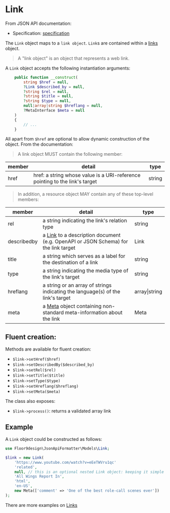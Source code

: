 # Link

From JSON API documentation:
* Specification: [specification](https://jsonapi.org/format/#document-links-link-object)

The `Link` object maps to a `link object`.
`Link`s are contained within a [links](links.md) object.

> A "link object" is an object that represents a web link.

A `Link` object accepts the following instantiation arguments:

```php
    public function __construct(
        string $href = null,
        ?Link $described_by = null,
        ?string $rel = null,
        ?string $title = null,
        ?string $type = null,
        null|array|string $hreflang = null,
        ?MetaInterface $meta = null
    )
    {
        // ...
    }
```

All apart from `$href` are optional to allow dynamic construction of the object. From the documentation:

> A link object MUST contain the following member:

| member | detail                                                                      | type   |
|--------|-----------------------------------------------------------------------------|--------|
| href   | href: a string whose value is a URI-reference pointing to the link's target | string |

> In addition, a resource object MAY contain any of these top-level members:

| member      | detail                                                                                        | type              |
|-------------|-----------------------------------------------------------------------------------------------|-------------------|
| rel         | a string indicating the link's relation type                                                  | string            |
| describedby | a [Link](link.md) to a description document (e.g. OpenAPI or JSON Schema) for the link target | Link              |
| title       | a string which serves as a label for the destination of a link                                | string            |
| type        | a string indicating the media type of the link's target                                       | string            |
| hreflang    | a string or an array of strings indicating the language(s) of the link's target               | array&vert;string |
| meta        | a [Meta](meta.md) object containing non-standard meta-information about the link              | Meta              |

## Fluent creation:

Methods are available for fluent creation:

* `$link->setHref($href)`
* `$link->setDescribedBy($described_by)`
* `$link->setRel($rel)`
* `$link->setTitle($title)`
* `$link->setType($type)`
* `$link->setHreflang($hreflang)`
* `$link->setMeta($meta)`

The class also exposes:

* `$link->process()`: returns a validated array link

## Example

A `Link` object could be constructed as follows:

```php
use Floor9design\JsonApiFormatter\Models\Link;

$link = new Link(
    'https://www.youtube.com/watch?v=eEeTWVru1qc'
    'related',
    null, // this is an optional nested Link object: keeping it simple for an example!
    'All Wings Report In',
    'html',
    'en-US',
    new Meta(['comment' => 'One of the best role-call scenes ever'])
);
```

There are more examples on [Links](links.md)


